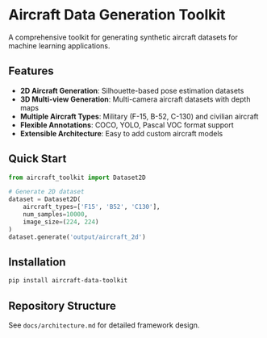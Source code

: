 # Aircraft Data Generation Toolkit

A comprehensive toolkit for generating synthetic aircraft datasets for machine learning applications.

## Features

- **2D Aircraft Generation**: Silhouette-based pose estimation datasets
- **3D Multi-view Generation**: Multi-camera aircraft datasets with depth maps
- **Multiple Aircraft Types**: Military (F-15, B-52, C-130) and civilian aircraft
- **Flexible Annotations**: COCO, YOLO, Pascal VOC format support
- **Extensible Architecture**: Easy to add custom aircraft models

## Quick Start

```python
from aircraft_toolkit import Dataset2D

# Generate 2D dataset
dataset = Dataset2D(
    aircraft_types=['F15', 'B52', 'C130'],
    num_samples=10000,
    image_size=(224, 224)
)
dataset.generate('output/aircraft_2d')
```

## Installation

```bash
pip install aircraft-data-toolkit
```

## Repository Structure

See `docs/architecture.md` for detailed framework design.